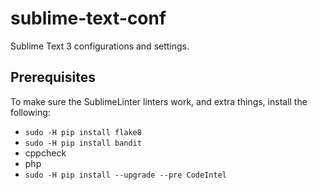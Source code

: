# sublime-text-conf
Sublime Text 3 configurations and settings.

## Prerequisites
To make sure the SublimeLinter linters work, and extra things, install the following:
* `sudo -H pip install flake8`
* `sudo -H pip install bandit`
* cppcheck
* php
* `sudo -H pip install --upgrade --pre CodeIntel`
